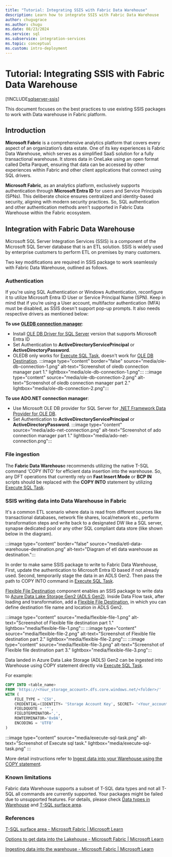 ```yaml
---
title: "Tutorial: Integrating SSIS with Fabric Data Warehouse"
description: Learn how to integrate SSIS with Fabric Data Warehouse
author: chugugrace
ms.author: chugu
ms.date: 08/23/2024
ms.service: sql
ms.subservice: integration-services
ms.topic: conceptual
ms.custom: intro-deployment
---
```

# Tutorial: Integrating SSIS with Fabric Data Warehouse

[!INCLUDE[sqlserver-ssis](../../includes/applies-to-version/sqlserver-ssis.md)]

This document focuses on the best practices to use existing SSIS packages to work with Data warehouse in Fabric platform. 

## Introduction

****Microsoft Fabric**** is a comprehensive analytics platform that covers every aspect of an organization’s data estate. One of its key experiences is Fabric Data Warehouse, which serves as a simplified SaaS solution for a fully transactional warehouse. It stores data in OneLake using an open format called Delta Parquet, ensuring that data can be accessed by other experiences within Fabric and other client applications that connect using SQL drivers.

****Microsoft Fabric****, as an analytics platform, exclusively supports authentication through ****Microsoft Entra ID**** for users and Service Principals (SPNs). This deliberate choice ensures centralized and identity-based security, aligning with modern security practices. So, SQL authentication and other authentication methods aren't supported in Fabric Data Warehouse within the Fabric ecosystem.

## Integration with Fabric Data Warehouse
Microsoft SQL Server Integration Services (SSIS) is a component of the Microsoft SQL Server database that is an ETL solution. SSIS is widely used by enterprise customers to perform ETL on premises by many customers.

Two key modifications are required in SSIS package to work seamlessly with Fabric Data Warehouse, outlined as follows.

### Authentication
If you're using SQL Authentication or Windows Authentication, reconfigure it to utilize Microsoft Entra ID User or Service Principal Name (SPN). Keep in mind that if you’re using a User account, multifactor authentication (MFA) must be disabled, as SSIS doesn't support pop-up prompts.  It also needs respective drivers as mentioned below:

****To use [OLEDB connection manager](../connection-manager/ole-db-connection-manager.md)****:
- Install [OLE DB Driver for SQL Server](/sql/connect/oledb/features/using-azure-active-directory) version that supports Microsoft Entra ID
- Set Authentication to ****ActiveDirectoryServicePrincipal****  or ****ActiveDirectoryPassword****.
- OLEDB only works for [Execute SQL Task](../control-flow/execute-sql-task.md), doesn't work for [OLE DB Destination](../data-flow/ole-db-destination.md).
:::image type="content" border="false" source="media/ole-db-connection-1.png" alt-text="Screenshot of oledb connection manager part 1." lightbox="media/ole-db-connection-1.png":::
:::image type="content"  source="media/ole-db-connection-2.png" alt-text="Screenshot of oledb connection manager part 2." lightbox="media/ole-db-connection-2.png":::
    
****To use ADO.NET connection manager****:
- Use Microsoft OLE DB provider for SQL Server for [.NET Framework Data Provider for OLE DB](/dotnet/framework/data/adonet/data-providers). 
- Set Authentication to ****ActiveDirectoryServicePrincipal**** or ****ActiveDirectoryPassword****.
:::image type="content" source="media/ado-net-connection.png" alt-text="Screenshot of ado connection manager part 1." lightbox="media/ado-net-connection.png":::
 
### File ingestion 
The ****Fabric Data Warehous****e recommends utilizing the native T-SQL command ‘COPY INTO’ for efficient data insertion into the warehouse. So, any DFT operations that currently rely on ****Fast Insert Mode**** or ****BCP IN**** scripts should be replaced with the ****COPY INTO**** statement by utilizing [Execute SQL Task](../control-flow/execute-sql-task.md). 

### SSIS writing data into Data Warehouse in Fabric

It's a common ETL scenario where data is read from different sources like transactional databases, network file shares, local/network etc., perform transformation steps and write back to a designated DW like a SQL server, synapse dedicated pool or any other SQL compliant data store (like shown below in the diagram).

:::image type="content" border="false" source="media/etl-data-warehouse-destination.png" alt-text="Diagram of etl data warehouse as destination.":::

In order to make same SSIS package to write to Fabric Data Warehouse, First, update the authentication to Microsoft Entra ID based if not already used. Second, temporarily stage the data in an ADLS Gen2. Then pass the path to COPY INTO command in [Execute SQL Task](../control-flow/execute-sql-task.md).
    

[Flexible File Destination](../data-flow/flexible-file-destination.md) component enables an SSIS package to write data to [Azure Data Lake Storage Gen2 (ADLS Gen2)](/azure/storage/blobs/data-lake-storage-introduction). Inside Data Flow task, after loading and transformation, add a [Flexible File Destination](../data-flow/flexible-file-destination.md), in which you can define destination file name and location in ADLS Gen2. 

:::image type="content" source="media/flexible-file-1.png" alt-text="Screenshot of Flexible file destination part 1." lightbox="media/flexible-file-1.png":::
:::image type="content" source="media/flexible-file-2.png" alt-text="Screenshot of Flexible file destination part 2." lightbox="media/flexible-file-2.png":::
:::image type="content" source="media/flexible-file-3.png" alt-text="Screenshot of Flexible file destination part 3." lightbox="media/flexible-file-3.png":::

Data landed in Azure Data Lake Storage (ADLS) Gen2 can be ingested into Warehouse using COPY statement directly via [Execute SQL Task](../control-flow/execute-sql-task.md).

For example: 
```sql
COPY INTO <table_name>
FROM 'https://<Your_storage_account>.dfs.core.windows.net/<folder>/'
WITH (
    FILE_TYPE = 'CSV',
    CREDENTIAL=(IDENTITY= 'Storage Account Key', SECRET= '<Your_account_key>'),
    FIELDQUOTE = '"',
    FIELDTERMINATOR=',',
    ROWTERMINATOR='0x0A',
    ENCODING = 'UTF8'
)
```
:::image type="content" source="media/execute-sql-task.png" alt-text="Screenshot of Execute sql task." lightbox="media/execute-sql-task.png" :::

More detail instructions refer to [Ingest data into your Warehouse using the COPY statement](/fabric/data-warehouse/ingest-data-copy).

### Known limitations

Fabric data Warehouse supports a subset of T-SQL data types and not all T-SQL all commands are currently supported. Your packages might be failed due to unsupported features. For details, please check [Data types in Warehouse](/fabric/data-warehouse/data-types?branch=main) and [T-SQL surface area](/fabric/data-warehouse/tsql-surface-area).

### References 
[T-SQL surface area - Microsoft Fabric | Microsoft Learn](/fabric/data-warehouse/tsql-surface-area)

[Options to get data into the Lakehouse - Microsoft Fabric | Microsoft Learn](/fabric/data-engineering/load-data-lakehouse)

[Ingesting data into the warehouse - Microsoft Fabric | Microsoft Learn](/fabric/data-warehouse/ingest-data)
